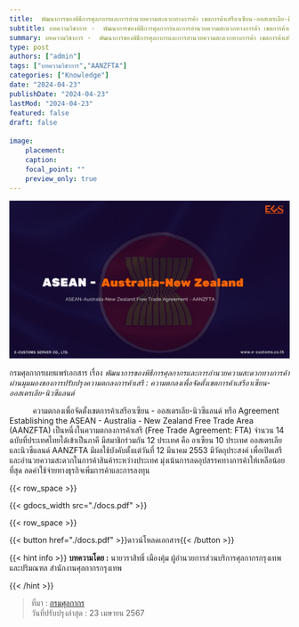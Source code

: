 ```yaml
---
title:  พัฒนาการของพิธีการศุลกากรและการอำนวยความสะดวกทางการค้า เขตการค้าเสรีอาเซียน-ออสเตรเลีย-นิวซีแลนด์
subtitle: บทความวิชาการ -  พัฒนาการของพิธีการศุลกากรและการอำนวยความสะดวกทางการค้า เขตการค้าเสรีอาเซียน-ออสเตรเลีย-นิวซีแลนด์
summary: บทความวิชาการ -  พัฒนาการของพิธีการศุลกากรและการอำนวยความสะดวกทางการค้า เขตการค้าเสรีอาเซียน-ออสเตรเลีย-นิวซีแลนด์
type: post
authors: ["admin"]
tags: ["บทความวิชาการ","AANZFTA"]
categories: ["Knowledge"]
date: "2024-04-23"
publishDate: "2024-04-23"
lastMod: "2024-04-23"
featured: false
draft: false

image:
    placement:
    caption: 
    focal_point: ""
    preview_only: true
---
```


![](featured.png)

กรมศุลกากรเผยแพร่เอกสาร เรื่อง *พัฒนาการของพิธีการศุลกากรและการอำนวยความสะดวกทางการค้าผ่านมุมมองของการปรับปรุงความตกลงการค้าเสรี : ความตกลงเพื่อจัดตั้งเขตการค้าเสรีอาเซียน-ออสเตรเลีย-นิวซีแลนด์*

      ความตกลงเพื่อจัดตั้งเขตการค้าเสรีอาเซียน - ออสเตรเลีย-นิวซีแลนด์ หรือ Agreement Establishing the ASEAN - Australia - New Zealand Free Trade Area (AANZFTA) เป็นหนึ่งในความตกลงการค้าเสรี (Free Trade Agreement: FTA) จำนวน 14 ฉบับที่ประเทศไทยได้เข้าเป็นภาคี มีสมาชิกร่วมกัน 12 ประเทศ คือ อาเซียน 10 ประเทศ ออสเตรเลีย และนิวซีแลนด์ AANZFTA มีผลใช้บังคับตั้งแต่วันที่ 12 มีนาคม 2553 มีวัตถุประสงค์ เพื่อเปิดเสรีและอำนวยความสะดวกในการค้าสินค้าระหว่างประเทศ มุ่งเน้นการลดอุปสรรคทางการค้าให้เหลือน้อยที่สุด ลดค่าใช้จ่ายทางธุรกิจเพิ่มการค้าและการลงทุน


{{< row_space >}}

{{< gdocs_width src="./docs.pdf" >}}

{{< row_space >}}




{{< button href="./docs.pdf" >}}ดาวน์โหลดเอกสาร{{< /button >}}

{{< hint info >}}
**บทความโดย :** นายวราสิทธิ์ เมืองคุ้ม ผู้อำนวยการส่วนบริการศุลกากรกรุงเทพและปริมณฑล สำนักงานศุลกากรกรุงเทพ

{{< /hint >}}

> ที่มา : [กรมศุลกากร](https://www.customs.go.th/cont_strc_simple_with_date.php?current_id=14232a32404f505f4a464b4c464b46)  
> วันที่ปรับปรุงล่าสุด : 23 เมษายน 2567
